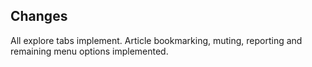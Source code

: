 ## Changes

All explore tabs implement.
Article bookmarking, muting, reporting and remaining menu options implemented.